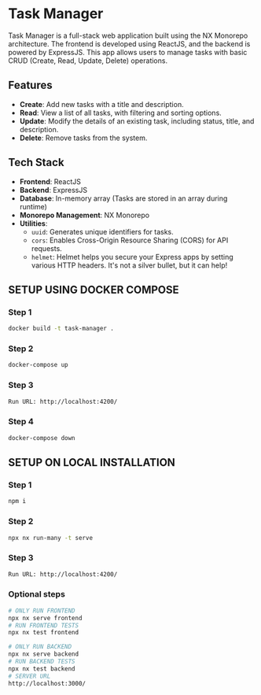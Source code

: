 # Task Manager

Task Manager is a full-stack web application built using the NX Monorepo architecture. The frontend is developed using ReactJS, and the backend is powered by ExpressJS. This app allows users to manage tasks with basic CRUD (Create, Read, Update, Delete) operations.

## Features

- **Create**: Add new tasks with a title and description.
- **Read**: View a list of all tasks, with filtering and sorting options.
- **Update**: Modify the details of an existing task, including status, title, and description.
- **Delete**: Remove tasks from the system.

## Tech Stack

- **Frontend**: ReactJS
- **Backend**: ExpressJS
- **Database**: In-memory array (Tasks are stored in an array during runtime)
- **Monorepo Management**: NX Monorepo
- **Utilities**:
  - `uuid`: Generates unique identifiers for tasks.
  - `cors`: Enables Cross-Origin Resource Sharing (CORS) for API requests.
  - `helmet`: Helmet helps you secure your Express apps by setting various HTTP headers. It's not a silver bullet, but it can help!

## SETUP USING DOCKER COMPOSE

### Step 1

```sh
docker build -t task-manager .
```

### Step 2

```sh
docker-compose up
```

### Step 3

```sh
Run URL: http://localhost:4200/
```

### Step 4

```sh
docker-compose down
```

## SETUP ON LOCAL INSTALLATION

### Step 1

```sh
npm i
```

### Step 2

```sh
npx nx run-many -t serve
```

### Step 3

```sh
Run URL: http://localhost:4200/
```

### Optional steps

```sh
# ONLY RUN FRONTEND
npx nx serve frontend
# RUN FRONTEND TESTS
npx nx test frontend

# ONLY RUN BACKEND
npx nx serve backend
# RUN BACKEND TESTS
npx nx test backend
# SERVER URL
http://localhost:3000/
```
